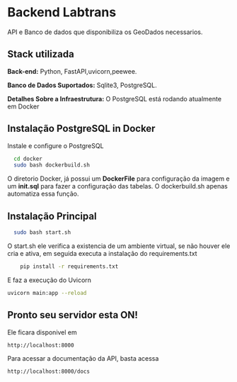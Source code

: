 
# Backend Labtrans  

API e Banco de dados que disponibiliza os GeoDados necessarios.





## Stack utilizada


**Back-end:** Python, FastAPI,uvicorn,peewee.

**Banco de Dados Suportados:**
Sqlite3, PostgreSQL.

**Detalhes Sobre a Infraestrutura:**
O PostgreSQL está rodando atualmente em Docker


## Instalação PostgreSQL in Docker

Instale e configure o PostgreSQL

```bash
  cd docker
  sudo bash dockerbuild.sh
```
O diretorio Docker, já possui um **DockerFile** para configuração da imagem e um **init.sql** para fazer a configuração das tabelas. 
O dockerbuild.sh apenas automatiza essa função.


## Instalação Principal


```bash
  sudo bash start.sh
```
O start.sh ele verifica a existencia de um ambiente virtual, se não houver ele cria e ativa,
em seguida executa a instalação do requirements.txt
``` bash
    pip install -r requirements.txt
```
E faz a execução do Uvicorn
``` bash
uvicorn main:app --reload

```
## Pronto seu servidor esta ON!

Ele ficara disponivel em
``` bash
http://localhost:8000

```
Para acessar a documentação da API, basta acessa
``` bash
http://localhost:8000/docs
```